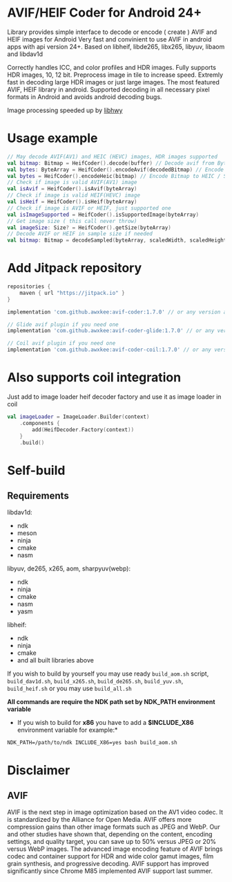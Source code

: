 # AVIF/HEIF Coder for Android 24+

Library provides simple interface to decode or encode ( create ) AVIF and HEIF images for Android
Very fast and convinient to use AVIF in android apps with api version 24+. Based on libheif, libde265, libx265, libyuv, libaom and libdav1d

Correctly handles ICC, and color profiles and HDR images.
Fully supports HDR images, 10, 12 bit. Preprocess image in tile to increase speed.
Extremly fast in decoding large HDR images or just large images.
The most featured AVIF, HEIF library in android.
Supported decoding in all necessary pixel formats in Android and avoids android decoding bugs.

Image processing speeded up by [libhwy](https://github.com/google/highway)

# Usage example

```kotlin
// May decode AVIF(AV1) and HEIC (HEVC) images, HDR images supported
val bitmap: Bitmap = HeifCoder().decode(buffer) // Decode avif from ByteArray
val bytes: ByteArray = HeifCoder().encodeAvif(decodedBitmap) // Encode Bitmap to AVIF
val bytes = HeifCoder().encodeHeic(bitmap) // Encode Bitmap to HEIC / Supports HDR in RGBA_F16, RGBA_1010102, HARDWARE
// Check if image is valid AVIF(AV1) image
val isAvif = HeifCoder().isAvif(byteArray)
// Check if image is valid HEIF(HEVC) image
val isHeif = HeifCoder().isHeif(byteArray)
// Check if image is AVIF or HEIF, just supported one
val isImageSupported = HeifCoder().isSupportedImage(byteArray)
// Get image size ( this call never throw)
val imageSize: Size? = HeifCoder().getSize(byteArray)
// Decode AVIF or HEIF in sample size if needed
val bitmap: Bitmap = decodeSampled(byteArray, scaledWidth, scaledHeight)
```

# Add Jitpack repository

```groovy
repositories {
    maven { url "https://jitpack.io" }
}
```

```groovy
implementation 'com.github.awxkee:avif-coder:1.7.0' // or any version above picker from release tags

// Glide avif plugin if you need one
implementation 'com.github.awxkee:avif-coder-glide:1.7.0' // or any version above picker from release tags

// Coil avif plugin if you need one
implementation 'com.github.awxkee:avif-coder-coil:1.7.0' // or any version above picker from release tags
```

# Also supports coil integration

Just add to image loader heif decoder factory and use it as image loader in coil

```kotlin
val imageLoader = ImageLoader.Builder(context)
    .components {
        add(HeifDecoder.Factory(context))
    }
    .build()
```

# Self-build

## Requirements

libdav1d:

- ndk
- meson
- ninja
- cmake
- nasm

libyuv, de265, x265, aom, sharpyuv(webp):

- ndk
- ninja
- cmake
- nasm
- yasm

libheif:
- ndk
- ninja
- cmake
- and all built libraries above

If you wish to build by yourself you may use ready `build_aom.sh`
script, `build_dav1d.sh`, `build_x265.sh`, `build_de265.sh`, `build_yuv.sh`, `build_heif.sh` or you
may use `build_all.sh`

**All commands are require the NDK path set by NDK_PATH environment variable**

* If you wish to build for **x86** you have to add a **$INCLUDE_X86** environment variable for
  example:*

```shell
NDK_PATH=/path/to/ndk INCLUDE_X86=yes bash build_aom.sh
```

# Disclaimer

## AVIF

AVIF is the next step in image optimization based on the AV1 video codec. It is standardized by the
Alliance for Open Media. AVIF offers more compression gains than other image formats such as JPEG
and WebP. Our and other studies have shown that, depending on the content, encoding settings, and
quality target, you can save up to 50% versus JPEG or 20% versus WebP images. The advanced image
encoding feature of AVIF brings codec and container support for HDR and wide color gamut images,
film grain synthesis, and progressive decoding. AVIF support has improved significantly since Chrome
M85 implemented AVIF support last summer.
